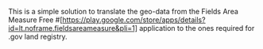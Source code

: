 This is a simple solution to translate the geo-data from the Fields Area Measure Free #[https://play.google.com/store/apps/details?id=lt.noframe.fieldsareameasure&pli=1]
application to the ones required for .gov land registry.

